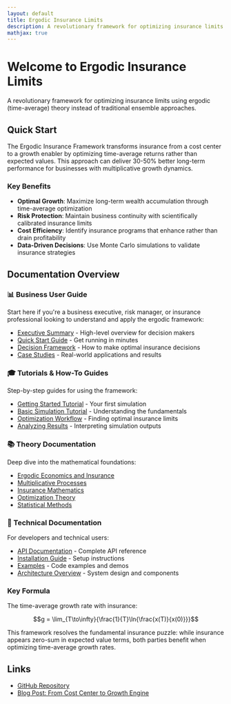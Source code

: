 ```yaml
---
layout: default
title: Ergodic Insurance Limits
description: A revolutionary framework for optimizing insurance limits using ergodic (time-average) theory
mathjax: true
---
```


# Welcome to Ergodic Insurance Limits

A revolutionary framework for optimizing insurance limits using ergodic (time-average) theory instead of traditional ensemble approaches.

## Quick Start

The Ergodic Insurance Framework transforms insurance from a cost center to a growth enabler by optimizing time-average returns rather than expected values. This approach can deliver 30-50% better long-term performance for businesses with multiplicative growth dynamics.

### Key Benefits
- **Optimal Growth**: Maximize long-term wealth accumulation through time-average optimization
- **Risk Protection**: Maintain business continuity with scientifically calibrated insurance limits
- **Cost Efficiency**: Identify insurance programs that enhance rather than drain profitability
- **Data-Driven Decisions**: Use Monte Carlo simulations to validate insurance strategies

## Documentation Overview

### 📊 Business User Guide
Start here if you're a business executive, risk manager, or insurance professional looking to understand and apply the ergodic framework:
- [Executive Summary](/Ergodic-Insurance-Limits/docs/user_guide/executive_summary) - High-level overview for decision makers
- [Quick Start Guide](/Ergodic-Insurance-Limits/docs/user_guide/quick_start) - Get running in minutes
- [Decision Framework](/Ergodic-Insurance-Limits/docs/user_guide/decision_framework) - How to make optimal insurance decisions
- [Case Studies](/Ergodic-Insurance-Limits/docs/user_guide/case_studies) - Real-world applications and results

### 🎓 Tutorials & How-To Guides
Step-by-step guides for using the framework:
- [Getting Started Tutorial](/Ergodic-Insurance-Limits/tutorials/getting_started) - Your first simulation
- [Basic Simulation Tutorial](/Ergodic-Insurance-Limits/tutorials/basic_simulation) - Understanding the fundamentals
- [Optimization Workflow](/Ergodic-Insurance-Limits/tutorials/optimization_workflow) - Finding optimal insurance limits
- [Analyzing Results](/Ergodic-Insurance-Limits/tutorials/analyzing_results) - Interpreting simulation outputs

### 📚 Theory Documentation
Deep dive into the mathematical foundations:
- [Ergodic Economics and Insurance](/Ergodic-Insurance-Limits/theory/01_ergodic_economics)
- [Multiplicative Processes](/Ergodic-Insurance-Limits/theory/02_multiplicative_processes)
- [Insurance Mathematics](/Ergodic-Insurance-Limits/theory/03_insurance_mathematics)
- [Optimization Theory](/Ergodic-Insurance-Limits/theory/04_optimization_theory)
- [Statistical Methods](/Ergodic-Insurance-Limits/theory/05_statistical_methods)

### 🔧 Technical Documentation
For developers and technical users:
- [API Documentation](/Ergodic-Insurance-Limits/api/) - Complete API reference
- [Installation Guide](/Ergodic-Insurance-Limits/docs/getting_started) - Setup instructions
- [Examples](/Ergodic-Insurance-Limits/docs/examples) - Code examples and demos
- [Architecture Overview](/Ergodic-Insurance-Limits/docs/overview) - System design and components

### Key Formula

The time-average growth rate with insurance:

$$g = \lim_{T\to\infty}{\frac{1}{T}\ln{\frac{x(T)}{x(0)}}}$$

This framework resolves the fundamental insurance puzzle: while insurance appears zero-sum in expected value terms, both parties benefit when optimizing time-average growth rates.

## Links

- [GitHub Repository](https://github.com/AlexFiliakov/Ergodic-Insurance-Limits)
- [Blog Post: From Cost Center to Growth Engine](https://medium.com/@alexfiliakov/ergodic-insurance-part-1-from-cost-center-to-growth-engine-when-n-1-52c17b048a94)
